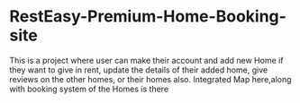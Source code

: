 # RestEasy-Premium-Home-Booking-site
This is a project where user can make their account  and add new Home if they want to give in rent, update the details of their added home, give reviews on the other homes, or their homes also. Integrated Map here,along with booking system of the Homes is there
